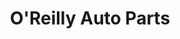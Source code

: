 ---
title: "O'Reilly Auto Parts"
url: /las-cruces/oreilly-auto-parts-west-picacho-avenue/
shop: car parts
---